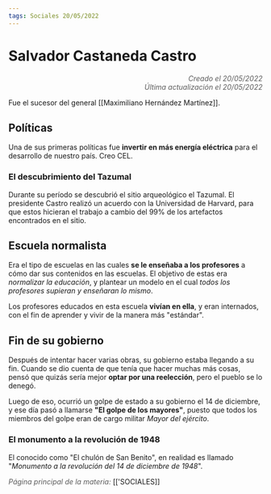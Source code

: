 ```yaml
---
tags: Sociales 20/05/2022
---
```


# Salvador Castaneda Castro
<div style="text-align: right; opacity: 0.7; font-style: italic;">Creado el 20/05/2022</div>
<div style="text-align: right; opacity: 0.7; font-style: italic;">Última actualización el 20/05/2022</div>

Fue el sucesor del general [[Maximiliano Hernández Martínez]].

## Políticas

Una de sus primeras políticas fue **invertir en más energía eléctrica** para el desarrollo de nuestro país. Creo CEL.

### El descubrimiento del Tazumal

Durante su período se descubrió el sitio arqueológico el Tazumal. El presidente Castro realizó un acuerdo con la Universidad de Harvard, para que estos hicieran el trabajo a cambio del 99% de los artefactos encontrados en el sitio.

## Escuela normalista

Era el tipo de escuelas en las cuales **se le enseñaba a los profesores** a cómo dar sus contenidos en las escuelas. El objetivo de estas era *normalizar la educación*, y plantear un modelo en el cual *todos los profesores supieran y enseñaran lo mismo*.

Los profesores educados en esta escuela **vivían en ella**, y eran internados, con el fin de aprender y vivir de la manera más "estándar".

## Fin de su gobierno

Después de intentar hacer varias obras, su gobierno estaba llegando a su fin. Cuando se dio cuenta de que tenía que hacer muchas más cosas, pensó que quizás sería mejor **optar por una reelección**, pero el pueblo se lo denegó.

Luego de eso, ocurrió un golpe de estado a su gobierno el 14 de diciembre, y ese día pasó a llamarse **"El golpe de los mayores"**, puesto que todos los miembros del golpe eran de cargo militar *Mayor del ejército*.

### El monumento a la revolución de 1948

El conocido como "El chulón de San Benito", en realidad es llamado "*Monumento a la revolución del 14 de diciembre de 1948*".

<span style="opacity: 0.7; font-style: italic;">Página principal de la materia:</span> [['SOCIALES]]